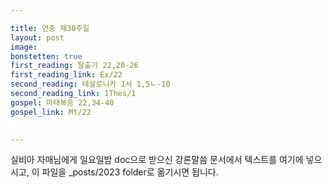 ```yaml
---

title: 연중 제30주일
layout: post 
image: 
bonstetten: true
first_reading: 탈출기 22,20-26
first_reading_link: Ex/22
second_reading: 테살로니카 1서 1,5ㄴ-10
second_reading_link: 1Thes/1
gospel: 마태복음 22,34-40
gospel_link: Mt/22
 

---
```



실비아 자매님에게 일요일밤 doc으로 받으신
강론말씀 문서에서
텍스트를 여기에 넣으시고,
이 파일을 _posts/2023 folder로 옮기시면 됩니다.
